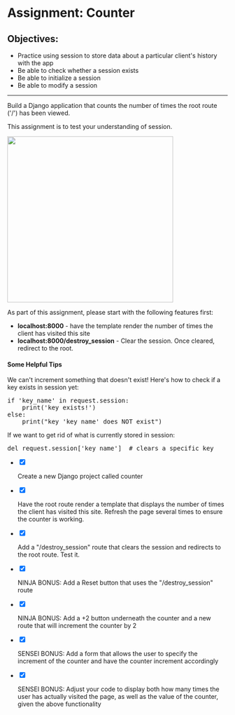 <div class="module_description active_lesson_with_video ">
									
 <h1>Assignment: Counter</h1>
<h2>Objectives:</h2>
<ul>
    <li>Practice using session to store data about a particular client's history with the app</li>
    <li>Be able to check whether a session exists</li>
    <li>Be able to initialize a session</li>
    <li>Be able to modify a session</li>
</ul>
<hr>
<p>Build a Django application that counts the number of times the root route ('/') has been viewed.&nbsp;</p>
<p>This assignment is to test your understanding of session.</p>
<p>
 <img src="http://s3.amazonaws.com/General_V88/boomyeah/company_209/chapter_2982/handouts/chapter2982_3823_Screen-Shot-2015-08-18-at-2.34.59-PM.png" style="width: 379px;"></p>
<p>As part of this assignment, please start with the following features first:</p>
<ul>
    <li><strong>localhost:8000</strong> - have the template render the number of times the client has visited this site</li>
    <li><strong>localhost:8000/destroy_session</strong> - Clear the session. Once cleared, redirect to the root.</li>
</ul>
<h4>Some Helpful Tips</h4>
<p>We can't increment something that doesn't exist! Here's how to check if a key exists in session yet:</p>
<pre data-language="javascript" class="rainbow"><span class="keyword from-rainbow">if</span> <span class="string from-rainbow">'key_name'</span> in request.session:
    <span class="keyword from-rainbow">print</span>(<span class="string from-rainbow">'key exists!'</span>)
<span class="keyword from-rainbow">else</span>:
    <span class="keyword from-rainbow">print</span>(<span class="string from-rainbow">"key 'key_name' does NOT exist"</span>)
</pre>
<p>If we want to get rid of what is currently stored in session:</p>
<pre data-language="python" class="rainbow"><span class="keyword from-rainbow">del</span> request.session[<span class="string from-rainbow">'key_name'</span>]	<span class="comment from-rainbow"># clears a specific key</span></pre>
	</div>
  
  <div class="todo_content">
										<ul class="todo_item_parent">
											<form action="/tracks/submit_todo" method="post" id="form_to_do_items">		
													<li>
														<input type="hidden" name="module_to_do_item_id[]" value="0">	
														<input type="hidden" name="is_completed[]" value="0" class="todo_status">	
														<input type="checkbox" id="todo_item_0" checked="checked" class="todo_check">														
														<label for="todo_item_0" class="todo_list_item">
															<div class="item_checkbox checked"></div>
															<p>Create a new Django project called counter</p>	
														</label>	
													</li>
													<li>
														<input type="hidden" name="module_to_do_item_id[]" value="1">	
														<input type="hidden" name="is_completed[]" value="0" class="todo_status">	
														<input type="checkbox" id="todo_item_1" checked="checked" class="todo_check">														
														<label for="todo_item_1" class="todo_list_item">
															<div class="item_checkbox checked"></div>
															<p>Have the root route render a template that displays the number of times the client has visited this site. Refresh the page several times to ensure the counter is working.</p>	
														</label>	
													</li>
													<li>
														<input type="hidden" name="module_to_do_item_id[]" value="2">	
														<input type="hidden" name="is_completed[]" value="0" class="todo_status">	
														<input type="checkbox" id="todo_item_2" checked="checked" class="todo_check">														
														<label for="todo_item_2" class="todo_list_item">
															<div class="item_checkbox checked"></div>
															<p>Add a "/destroy_session" route that clears the session and redirects to the root route. Test it.</p>	
														</label>	
													</li>
													<li>
														<input type="hidden" name="module_to_do_item_id[]" value="3">	
														<input type="hidden" name="is_completed[]" value="0" class="todo_status">	
														<input type="checkbox" id="todo_item_3" checked="checked" class="todo_check">														
														<label for="todo_item_3" class="todo_list_item">
															<div class="item_checkbox checked"></div>
															<p>NINJA BONUS: Add a Reset button that uses the "/destroy_session" route</p>	
														</label>	
													</li>
													<li>
														<input type="hidden" name="module_to_do_item_id[]" value="4">	
														<input type="hidden" name="is_completed[]" value="0" class="todo_status">	
														<input type="checkbox" id="todo_item_4" checked="checked" class="todo_check">														
														<label for="todo_item_4" class="todo_list_item">
															<div class="item_checkbox checked"></div>
															<p>NINJA BONUS: Add a +2 button underneath the counter and a new route that will increment the counter by 2</p>	
														</label>	
													</li>
													<li>
														<input type="hidden" name="module_to_do_item_id[]" value="5">	
														<input type="hidden" name="is_completed[]" value="0" class="todo_status">	
														<input type="checkbox" id="todo_item_5" checked="checked" class="todo_check">														
														<label for="todo_item_5" class="todo_list_item">
															<div class="item_checkbox checked"></div>
															<p>SENSEI BONUS: Add a form that allows the user to specify the increment of the counter and have the counter increment accordingly</p>	
														</label>	
													</li>
													<li>
														<input type="hidden" name="module_to_do_item_id[]" value="6">	
														<input type="hidden" name="is_completed[]" value="0" class="todo_status">	
														<input type="checkbox" id="todo_item_6" checked="checked" class="todo_check">														
														<label for="todo_item_6" class="todo_list_item">
															<div class="item_checkbox checked"></div>
															<p>SENSEI BONUS: Adjust your code to display both how many times the user has actually visited the page, as well as the value of the counter, given the above functionality</p>	
														</label>	
													</li>									
												<input type="hidden" name="id" id="task_todo_id" value="5103542">
												<input type="hidden" name="chapter_module_id" value="50612">
												<input type="hidden" name="track_id" value="119">
												<input type="hidden" name="authenticity_token" value="sLO65z81Un8ogC/FYv7u6xcsFvuzeOSgTThZDbHAsxY=">
											</form>
										</ul>
									</div>
